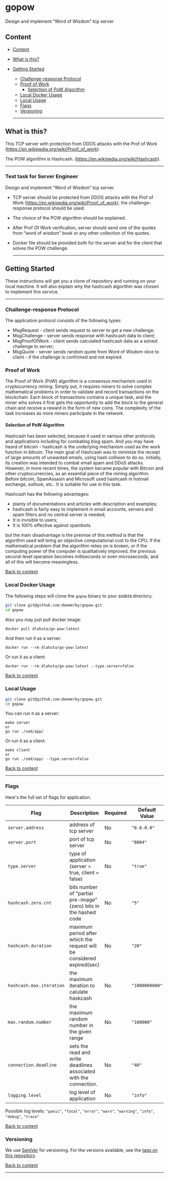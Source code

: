 # gopow
Design and implement “Word of Wisdom” tcp server

## Content

- [Content](#Content)
- [What is this?](#What-is-this)
- [Getting Started](#Getting-Started)
  - [Challenge-response Protocol](#Challenge-response-Protocol)
  - [Proof of Work](#Proof-of-Work)
    - [Selection of PoW Algorithm](#Selection-of-PoW-Algorithm)
  - [Local Docker Usage](#Local-Docker-Usage)
  - [Local Usage](#Local-Usage)
  - [Flags](#Flags)
  - [Versioning](#Versioning)

  ------------------------------------------------------------------------------------------

## What is this?

This TCP server with protection from DDOS attacks with the Prof of Work
(https://en.wikipedia.org/wiki/Proof_of_work).

The POW algorithm is Hashcash.
(https://en.wikipedia.org/wiki/Hashcash).

  ------------------------------------------------------------------------------------------

### Test task for Server Engineer

Design and implement “Word of Wisdom” tcp server.
+ TCP server should be protected from DDOS attacks with the Prof of Work
(https://en.wikipedia.org/wiki/Proof_of_work), the challenge-response protocol should be used.
+ The choice of the POW algorithm should be explained.
+ After Prof Of Work verification, server should send one of the quotes from “word of wisdom” book or any other collection of the quotes.
+ Docker file should be provided both for the server and for the client that solves the POW challenge.

  ------------------------------------------------------------------------------------------

## Getting Started

These instructions will get you a clone of repository and running on your local machine.
It will also explain why the hashcash algorithm was chosen to implement this service.

  ------------------------------------------------------------------------------------------

### Challenge-response Protocol

The application protocol consists of the following types:

+ MsgRequest     - client sends request to server to get a new challenge;
+ MsgChallenge   - server sends response with hashcash data to client;
+ MsgProofOfWork - client sends calculated hashcash data as a solved challenge to server;
+ MsgQuote       - server sends random quote from Word of Wisdom slice to client - if the challenge is confirmed and not expired.

### Proof of Work

The Proof of Work (PoW) algorithm is a consensus mechanism used in cryptocurrency mining. Simply put, it requires miners to solve complex mathematical problems in order to validate and record transactions on the blockchain. Each block of transactions contains a unique task, and the miner who solves it first gets the opportunity to add the block to the general chain and receive a reward in the form of new coins. The complexity of the task increases as more miners participate in the network.

#### Selection of PoW Algorithm

Hashcash has been selected, because it used in various other protocols and applications including for combating blog spam. And you may have heard of bitcoin - hashcash is the underlying mechanism used as the work function in bitcoin. The main goal of Hashcash was to minimize the receipt of large amounts of unwanted emails, using hash collision to do so. Initially, its creation was intended to combat email spam and DDoS attacks. However, in more recent times, the system became popular with Bitcoin and other cryptocurrencies, as an essential piece of the mining algorithm. Before bitcoin, SpamAssasin and Microsoft used hashcash in hotmail exchange, outlook, etc.. It is suitable for use in this task.

Hashcash has the following advantages:

+ planty of documentations and articles with description and examples;
+ hashcash is fairly easy to implement in email accounts, servers and spam filters and no central server is needed;
+ It is invisible to users;
+ It is 100% effective against spambots.

but the main disadvantage is the premise of this method is that the algorithm used will bring an objective computational cost to the CPU. If the mathematical problem that the algorithm relies on is broken, or if the computing power of the computer is qualitatively improved, the previous second-level operation becomes milliseconds or even microseconds, and all of this will become meaningless.

[Back to content](#Content)

### Local Docker Usage

The following steps will clone the `gopow` binary to your `$GOBIN` directory.

```sh
git clone git@github.com:deemerby/gopow.git
cd gopow
```

Also you may just pull docker image:

```sh
docker pull dlahuta/go-pow:latest
```

And then run it as a server:
```
docker run --rm dlahuta/go-pow:latest
```

Or run it as a client:
```
docker run --rm dlahuta/go-pow:latest --type.server=false 
```

[Back to content](#Content)


### Local Usage

```sh
git clone git@github.com:deemerby/gopow.git
cd gopow
```

You can run it as a server:
```
make server
or 
go run ./cmd/app/
```

Or run it as a client:
```
make client
or
go run ./cmd/app/ --type.server=false
```

[Back to content](#Content)


  ------------------------------------------------------------------------------------------

### Flags

Here's the full set of flags for application.

| Flag                      | Description                                                             | Required      | Default Value         |
| ------------------------- | ----------------------------------------------------------------------- | ------------- | --------------------- |
| `server.address`          | address of tcp server                                                   | No            | `"0.0.0.0"`           |
| `server.port`             | port of tcp server                                                      | No            | `"8084"`              |
| `type.server`             | type of application (server = true, client = false)                     | No            | `"true"`              |
| `hashcash.zero.cnt`       | bits number of "partial pre-image" (zero) bits in the hashed code       | No            | `"5"`                 |
| `hashcash.duration`       | maximum period after which the request will be considered expired(sec)  | No            | `"20"`                |
| `hashcash.max.iteration`  | the maximum iteration to calulate haskcash                              | No            | `"1000000000"`        |
| `max.random.number`       | the maximum random number in the given range                            | No            | `"100000"`            |
| `connection.deadline`     | sets the read and write deadlines associated with the connection.       | No            | `"40"`                |
| `logging.level`           | log level of application                                                | No            | `"info"`              |

Possible log levels: `"panic"`, `"fatal"`, `"error"`, `"warn"`, `"warning"`, `"info"`, `"debug"`, `"trace"`

[Back to content](#Content)


### Versioning

We use [SemVer](http://semver.org/) for versioning. For the versions available, see the [tags on this repository](https://github.com:deemerby/gopow.git/tags).

[Back to content](#Content)

  ------------------------------------------------------------------------------------------